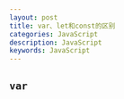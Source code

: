 ```yaml
---
layout: post
title: var、let和const的区别
categories: JavaScript
description: JavaScript
keywords: JavaScript
---
```


## `var`



